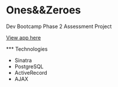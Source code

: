 Ones&&Zeroes
==============

Dev Bootcamp Phase 2 Assessment Project

[View app here](http://desolate-basin-6372.herokuapp.com/)

*** Technologies

* Sinatra
* PostgreSQL
* ActiveRecord
* AJAX
